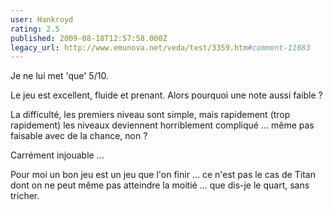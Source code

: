 ```yaml
---
user: Hankroyd
rating: 2.5
published: 2009-08-18T12:57:58.000Z
legacy_url: http://www.emunova.net/veda/test/3359.htm#comment-11883
---
```

Je ne lui met 'que' 5/10\.

Le jeu est excellent, fluide et prenant.
Alors pourquoi une note aussi faible ?

La difficulté, les premiers niveau sont simple, mais rapidement (trop rapidement) les niveaux deviennent horriblement compliqué ... même pas faisable avec de la chance, non ?

Carrément injouable ...

Pour moi un bon jeu est un jeu que l'on finir ... ce n'est pas le cas de Titan dont on ne peut même pas atteindre la moitié ... que dis-je le quart, sans tricher.